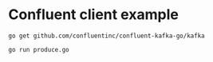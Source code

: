 # Confluent client example

```
go get github.com/confluentinc/confluent-kafka-go/kafka

go run produce.go
```
